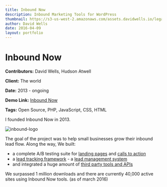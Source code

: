 ```yaml
---
title: Inbound Now
description: Inbound Marketing Tools for WordPress
thumbnail: https://s3-us-west-2.amazonaws.com/assets.davidwells.io/legacy/2016/04/inbound-site.jpg
author: David Wells
date: 2016-04-09
layout: portfolio
---
```


# Inbound Now

**Contributors:** David Wells, Hudson Atwell

**Client:** The world

**Date:** 2013 - ongoing

**Demo Link:** [Inbound Now](https://www.inboundnow.com/)

**Tags:** Open Source, PHP, JavaScript, CSS, HTML

I founded Inbound Now in 2013\.

![inbound-logo](https://s3-us-west-2.amazonaws.com/assets.davidwells.io/legacy/2016/04/inbound-logo-1-300x37.png)

The goal of the project was to help small businesses grow their inbound lead flow. Along the way, We built:

- a complete A/B testing suite for [landing pages](https://wordpress.org/plugins/landing-pages/) and [calls to action](https://wordpress.org/plugins/cta/)
- a [lead tracking framework](http://davidwells.io/portfolio/inbound-analytics/) - a [lead management system](https://wordpress.org/plugins/leads/)
- and integrated a huge amount of [third party tools and APIs](https://www.inboundnow.com/marketplace/)

We surpassed 1 million downloads and there are currently 40,000 active sites using Inbound Now tools. (as of march 2016)
